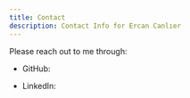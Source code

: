 ```yaml
---
title: Contact
description: Contact Info for Ercan Canlıer
---
```


Please reach out to me through:

* GitHub: 

* LinkedIn: 

